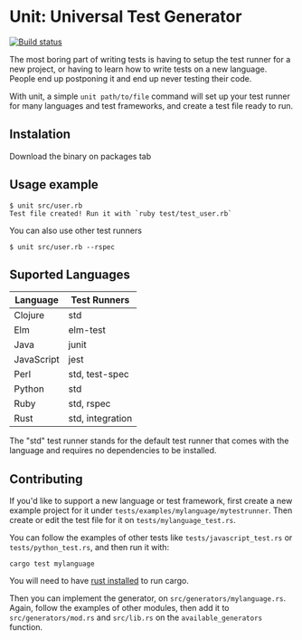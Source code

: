 # Unit: Universal Test Generator

[![Build status](https://github.com/rogeriochaves/unit/workflows/ci/badge.svg)](https://github.com/rogeriochaves/unit/actions)

The most boring part of writing tests is having to setup the test runner for a new project, or having to learn how to write tests on a new language. People end up postponing it and end up never testing their code.

With unit, a simple `unit path/to/file` command will set up your test runner for many languages and test frameworks, and create a test file ready to run.

## Instalation

Download the binary on packages tab

## Usage example

```
$ unit src/user.rb
Test file created! Run it with `ruby test/test_user.rb`
```

You can also use other test runners

```
$ unit src/user.rb --rspec
```

## Suported Languages

| Language   | Test Runners     |
| ---------- | ---------------- |
| Clojure    | std              |
| Elm        | elm-test         |
| Java       | junit            |
| JavaScript | jest             |
| Perl       | std, test-spec   |
| Python     | std              |
| Ruby       | std, rspec       |
| Rust       | std, integration |

The "std" test runner stands for the default test runner that comes with the language and requires no dependencies to be installed.

## Contributing

If you'd like to support a new language or test framework, first create a new example project for it under `tests/examples/mylanguage/mytestrunner`. Then create or edit the test file for it on `tests/mylanguage_test.rs`.

You can follow the examples of other tests like `tests/javascript_test.rs` or `tests/python_test.rs`, and then run it with:

`cargo test mylanguage`

You will need to have [rust installed](https://www.rust-lang.org/tools/install) to run cargo.

Then you can implement the generator, on `src/generators/mylanguage.rs`. Again, follow the examples of other modules, then add it to `src/generators/mod.rs` and `src/lib.rs` on the `available_generators` function.
